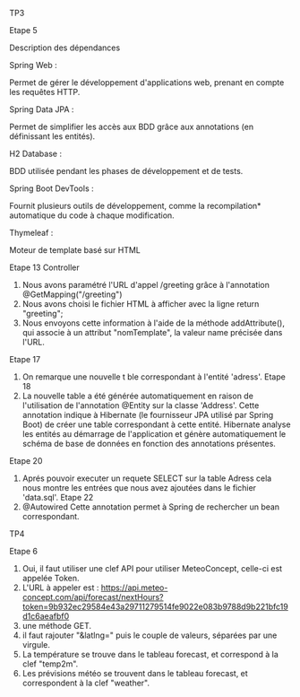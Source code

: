 

TP3

Etape 5 

Description des dépendances

Spring Web :

Permet de gérer le développement d'applications web, prenant en compte les requêtes HTTP.

Spring Data JPA :

Permet de simplifier les accès aux BDD grâce aux annotations (en définissant les entités).

H2 Database :

BDD utilisée pendant les phases de développement et de tests.

Spring Boot DevTools :

Fournit plusieurs outils de développement, comme la recompilation* automatique du code à chaque modification.

Thymeleaf :

Moteur de template basé sur HTML

Etape 13 
Controller
1. Nous avons paramétré l'URL d'appel /greeting grâce à l'annotation @GetMapping("/greeting")
2. Nous avons choisi le fichier HTML à afficher avec la ligne  return "greeting";
3. Nous envoyons cette information à l'aide de la méthode addAttribute(), qui associe à un attribut "nomTemplate",
la valeur name précisée dans l'URL.

Etape 17
1. On remarque une nouvelle t    ble correspondant à l'entité 'adress'.
Etape 18
1. La nouvelle table a été générée automatiquement en raison de l'utilisation de l'annotation @Entity sur la classe 'Address'. 
Cette annotation indique à Hibernate (le fournisseur JPA utilisé par Spring Boot) de créer une table correspondant à cette entité.
Hibernate analyse les entités au démarrage de l'application et génère automatiquement le schéma de base de données en fonction des annotations présentes.

Etape 20
1. Aprés pouvoir executer un requete SELECT sur la table Adress cela nous montre les entrées que nous avez ajoutées dans le fichier 'data.sql'.
Etape 22
1. @Autowired Cette annotation permet à Spring de rechercher un bean correspondant.

TP4

Etape 6

1. Oui, il faut utiliser une clef API pour utiliser MeteoConcept, celle-ci est appelée Token.
2. L'URL à appeler est : https://api.meteo-concept.com/api/forecast/nextHours?token=9b932ec29584e43a29711279514fe9022e083b9788d9b221bfc19d1c6aeafbf0
3. une méthode GET.
4. il faut rajouter "&latlng=" puis le couple de valeurs, séparées par une virgule.
5. La température se trouve dans le tableau forecast, et correspond à la clef "temp2m".
6. Les prévisions météo se trouvent dans le tableau forecast, et correspondent à la clef "weather".


